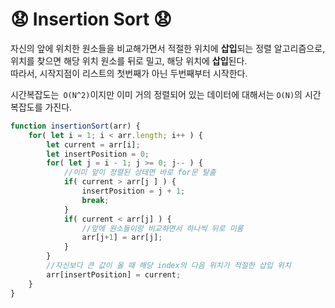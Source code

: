 # :anguished: Insertion Sort :anguished:
자신의 앞에 위치한 원소들을 비교해가면서 적절한 위치에 **삽입**되는 정렬 알고리즘으로, 위치를 찾으면 해당 위치 원소를 뒤로 밀고, 해당 위치에 **삽입**된다.   
따라서, 시작지점이 리스트의 첫번째가 아닌 두번째부터 시작한다.

시간복잡도는` O(N^2)`이지만 이미 거의 정렬되어 있는 데이터에 대해서는 `O(N)`의 시간복잡도를 가진다.

```javascript
function insertionSort(arr) {
    for( let i = 1; i < arr.length; i++ ) {
        let current = arr[i];
        let insertPosition = 0;
        for( let j = i - 1; j >= 0; j-- ) {
            //이미 앞이 정렬된 상태면 바로 for문 탈출
            if( current > arr[j ] ) {
                insertPosition = j + 1;
                break;
            }
            if( current < arr[j] ) {
                //앞에 원소들이랑 비교하면서 하나씩 뒤로 미룸
                arr[j+1] = arr[j];
            }
        }
        //자신보다 큰 값이 올 때 해당 index의 다음 위치가 적절한 삽입 위치
        arr[insertPosition] = current;
    }
}
```
